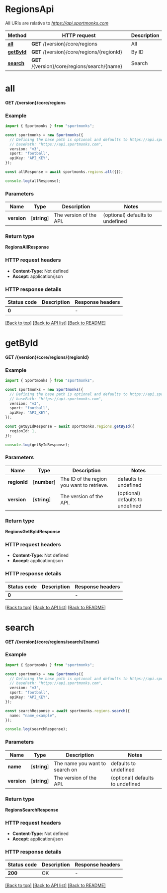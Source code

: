 # RegionsApi

All URIs are relative to *https://api.sportmonks.com*

Method | HTTP request | Description
------------- | ------------- | -------------
[**all**](RegionsApi.md#all) | **GET** /{version}/core/regions | All
[**getById**](RegionsApi.md#getById) | **GET** /{version}/core/regions/{regionId} | By ID
[**search**](RegionsApi.md#search) | **GET** /{version}/core/regions/search/{name} | Search


# **all**

#### **GET** /{version}/core/regions


### Example


```typescript
import { Sportmonks } from "sportmonks";

const sportmonks = new Sportmonks({
  // Defining the base path is optional and defaults to https://api.sportmonks.com
  // basePath: "https://api.sportmonks.com",
  version: "v3",
  sport: "football",
  apiKey: "API_KEY",
});

const allResponse = await sportmonks.regions.all({});

console.log(allResponse);
```


### Parameters

Name | Type | Description  | Notes
------------- | ------------- | ------------- | -------------
 **version** | [**string**] | The version of the API. | (optional) defaults to undefined


### Return type

**RegionsAllResponse**

### HTTP request headers

 - **Content-Type**: Not defined
 - **Accept**: application/json


### HTTP response details
| Status code | Description | Response headers |
|-------------|-------------|------------------|
**0** |  |  -  |

[[Back to top]](#) [[Back to API list]](../README.md#documentation-for-api-endpoints) [[Back to README]](../README.md)

# **getById**

#### **GET** /{version}/core/regions/{regionId}


### Example


```typescript
import { Sportmonks } from "sportmonks";

const sportmonks = new Sportmonks({
  // Defining the base path is optional and defaults to https://api.sportmonks.com
  // basePath: "https://api.sportmonks.com",
  version: "v3",
  sport: "football",
  apiKey: "API_KEY",
});

const getByIdResponse = await sportmonks.regions.getById({
  regionId: 1,
});

console.log(getByIdResponse);
```


### Parameters

Name | Type | Description  | Notes
------------- | ------------- | ------------- | -------------
 **regionId** | [**number**] | The ID of the region you want to retrieve. | defaults to undefined
 **version** | [**string**] | The version of the API. | (optional) defaults to undefined


### Return type

**RegionsGetByIdResponse**

### HTTP request headers

 - **Content-Type**: Not defined
 - **Accept**: application/json


### HTTP response details
| Status code | Description | Response headers |
|-------------|-------------|------------------|
**0** |  |  -  |

[[Back to top]](#) [[Back to API list]](../README.md#documentation-for-api-endpoints) [[Back to README]](../README.md)

# **search**

#### **GET** /{version}/core/regions/search/{name}


### Example


```typescript
import { Sportmonks } from "sportmonks";

const sportmonks = new Sportmonks({
  // Defining the base path is optional and defaults to https://api.sportmonks.com
  // basePath: "https://api.sportmonks.com",
  version: "v3",
  sport: "football",
  apiKey: "API_KEY",
});

const searchResponse = await sportmonks.regions.search({
  name: "name_example",
});

console.log(searchResponse);
```


### Parameters

Name | Type | Description  | Notes
------------- | ------------- | ------------- | -------------
 **name** | [**string**] | The name you want to search on | defaults to undefined
 **version** | [**string**] | The version of the API. | (optional) defaults to undefined


### Return type

**RegionsSearchResponse**

### HTTP request headers

 - **Content-Type**: Not defined
 - **Accept**: application/json


### HTTP response details
| Status code | Description | Response headers |
|-------------|-------------|------------------|
**200** | OK |  -  |

[[Back to top]](#) [[Back to API list]](../README.md#documentation-for-api-endpoints) [[Back to README]](../README.md)


